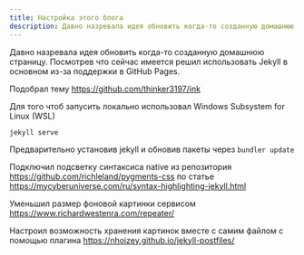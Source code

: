 ```yaml
---
title: Настройка этого блога
description: Давно назревала идея обновить когда-то созданную домашнюю страницу. Посмотрев что сейчас имеется решил использовать Jekyll
---
```


Давно назревала идея обновить когда-то созданную домашнюю страницу. Посмотрев что сейчас имеется решил использовать Jekyll в основном из-за поддержки в GitHub Pages.

Подобрал тему <https://github.com/thinker3197/ink>

Для того чтоб запусить локально использовал Windows Subsystem for Linux (WSL)
```
jekyll serve
```
Предварительно установив jekyll и обновив пакеты через `bundler update`

Подключил подсветку синтаксиса native из репозитория <https://github.com/richleland/pygments-css> по статье <https://mycyberuniverse.com/ru/syntax-highlighting-jekyll.html>

Уменьшил размер фоновой картинки сервисом <https://www.richardwestenra.com/repeater/>

Настроил возможность хранения картинок вместе с самим файлом с помощью плагина <https://nhoizey.github.io/jekyll-postfiles/> 

